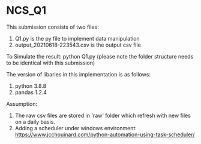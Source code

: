 # NCS_Q1

This submission consists of two files: <br/>
1. Q1.py is the py file to implement data manipulation<br/>
2. output_20210618-223543.csv is the output csv file<br/>

To Simulate the result: python Q1.py
(please note the folder structure needs to be identical with this submission)<br/>

The version of libaries in this implementation is as follows:<br/>
1. python 3.8.8<br/>
2. pandas 1.2.4<br/>

Assumption: <br/>
1. The raw csv files are stored in 'raw' folder which refresh with new files on a daily basis. <br/>
2. Adding a scheduler under windows environment: https://www.jcchouinard.com/python-automation-using-task-scheduler/<br/>
